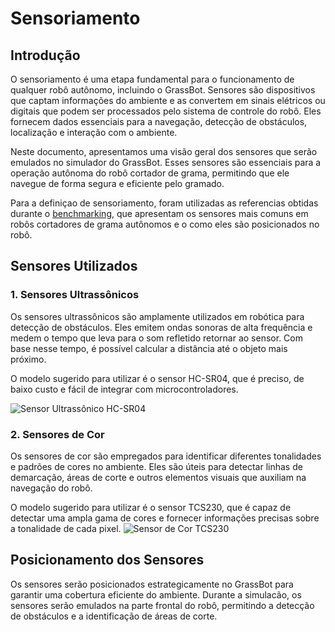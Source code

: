 # Sensoriamento

## Introdução

O sensoriamento é uma etapa fundamental para o funcionamento de qualquer robô autônomo, incluindo o GrassBot. Sensores são dispositivos que captam informações do ambiente e as convertem em sinais elétricos ou digitais que podem ser processados pelo sistema de controle do robô. Eles fornecem dados essenciais para a navegação, detecção de obstáculos, localização e interação com o ambiente.

Neste documento, apresentamos uma visão geral dos sensores que serão emulados no simulador do GrassBot. Esses sensores são essenciais para a operação autônoma do robô cortador de grama, permitindo que ele navegue de forma segura e eficiente pelo gramado.

Para a definiçao de sensoriamento, foram utilizadas as referencias obtidas durante o [benchmarking](./benchmark.md), que apresentam os sensores mais comuns em robôs cortadores de grama autônomos e o como eles são posicionados no robô.

## Sensores Utilizados

### 1. **Sensores Ultrassônicos**

Os sensores ultrassônicos são amplamente utilizados em robótica para detecção de obstáculos. Eles emitem ondas sonoras de alta frequência e medem o tempo que leva para o som refletido retornar ao sensor. Com base nesse tempo, é possível calcular a distância até o objeto mais próximo.

O modelo sugerido para utilizar é o sensor HC-SR04, que é preciso, de baixo custo e fácil de integrar com microcontroladores.

![Sensor Ultrassônico HC-SR04](https://newportcom.com.br/wp-content/uploads/2019/06/sensor_ultrassonico-e1663846186843.webp)

### 2. **Sensores de Cor**

Os sensores de cor são empregados para identificar diferentes tonalidades e padrões de cores no ambiente. Eles são úteis para detectar linhas de demarcação, áreas de corte e outros elementos visuais que auxiliam na navegação do robô.

O modelo sugerido para utilizar é o sensor TCS230, que é capaz de detectar uma ampla gama de cores e fornecer informações precisas sobre a tonalidade de cada pixel.
![Sensor de Cor TCS230](https://curtocircuito.com.br/pub/media/catalog/product/cache/ebf77fb58d795a2dbe3218c301c821c6/s/e/sensor_de_cor_-_tcs230_-_rgb_1.jpg)

## Posicionamento dos Sensores

Os sensores serão posicionados estrategicamente no GrassBot para garantir uma cobertura eficiente do ambiente. Durante a simulacão, os sensores serão emulados na parte frontal do robô, permitindo a detecção de obstáculos e a identificação de áreas de corte.


